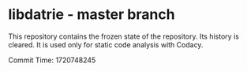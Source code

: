 # libdatrie - master branch

This repository contains the frozen state of the repository.
Its history is cleared. It is used only for static code
analysis with Codacy.

Commit Time: 1720748245